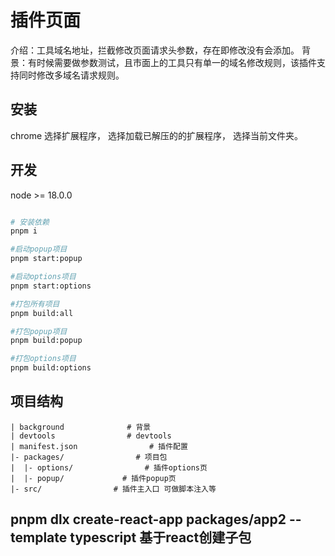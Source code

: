# 插件页面
介绍：工具域名地址，拦截修改页面请求头参数，存在即修改没有会添加。
背景：有时候需要做参数测试，且市面上的工具只有单一的域名修改规则，该插件支持同时修改多域名请求规则。
## 安装

chrome 选择扩展程序， 选择加载已解压的的扩展程序， 选择当前文件夹。

## 开发

node >= 18.0.0


```sh

# 安装依赖
pnpm i

#启动popup项目
pnpm start:popup

#启动options项目
pnpm start:options

#打包所有项目
pnpm build:all

#打包popup项目
pnpm build:popup

#打包options项目
pnpm build:options
```

## 项目结构

```text
| background              # 背景
| devtools                # devtools
| manifest.json                # 插件配置
|- packages/                # 项目包
|  |- options/                # 插件options页
|  |- popup/             # 插件popup页
|- src/                # 插件主入口 可做脚本注入等

```

## pnpm dlx create-react-app packages/app2 --template typescript 基于react创建子包
